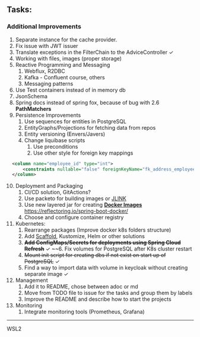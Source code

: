 ## Tasks:
### Additional Improvements
1. Separate instance for the cache provider. 
2. Fix issue with JWT issuer
3. Translate exceptions in the FilterChain to the AdviceController ✓
4. Working with files, images (proper storage)
5. Reactive Programming and Messaging
   1. Webflux, R2DBC
   2. Kafka - Confluent course, others
   3. Messaging patterns
6. Use Test containers instead of in memory db
7. JsonSchema
8. Spring docs instead of spring fox, because of bug with 2.6 **PathMatchers**
9. Persistence Improvements
   1. Use sequences for entities in PostgreSQL
   2. EntityGraphs/Projections for fetching data from repos
   3. Entity versioning (Envers/Javers)
   4. Change liquibase scripts 
      1. Use preconditions
      2. Use other style for foreign key mappings
 ```xml
   <column name="employee_id" type="int">
       <constraints nullable="false" foreignKeyName="fk_address_employee" references="employee(id)"/>
   </column>
   ```

10. Deployment and Packaging
    1. CI/CD solution, GitActions?
    2. Use packeto for building images or [JLINK](https://levelup.gitconnected.com/java-developing-smaller-docker-images-with-jdeps-and-jlink-d4278718c550)
    3. Use new layered jar for creating [**Docker Images**](https://spring.io/blog/2020/01/27/creating-docker-images-with-spring-boot-2-3-0-m1)
       https://reflectoring.io/spring-boot-docker/
    4. Choose and configure container registry
11. Kubernetes:
    1. Rearrange packages (Improve docker k8s folders structure)
    2. Add [Scaffold](https://piotrminkowski.com/2020/02/14/local-java-development-on-kubernetes/), Kustomize, Helm or other solutions
    5. ~~**Add ConfigMaps/Secrets for deployments using Spring Cloud Refresh**~~ ✓
    ~~6. Fix volumes for PostgreSQL after K8s cluster restart
    7. ~~Mount init script for creating dbs if not exist on start up of PostgreSQL~~ ✓
    8. Find a way to import data with volume in keycloak without creating separate image ✓
12. Management
    1. Add it to README, chose between adoc or md
    2. Move from TODO file to issue for the tasks and group them by labels
    3. Improve the README and describe how to start the projects
13. Monitoring
    1. Integrate monitoring tools (Prometheus, Grafana)
---
WSL2
